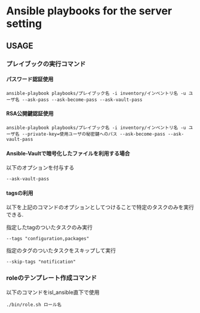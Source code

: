 # Ansible playbooks for the server setting

## USAGE

### プレイブックの実行コマンド

#### パスワード認証使用
```
ansible-playbook playbooks/プレイブック名 -i inventory/インベントリ名 -u ユーザ名 --ask-pass --ask-become-pass --ask-vault-pass
```

#### RSA公開鍵認証使用

```
ansible-playbook playbooks/プレイブック名 -i inventory/インベントリ名 -u ユーザ名 --private-key=使用ユーザの秘密鍵へのパス --ask-become-pass --ask-vault-pass
```

#### Ansible-Vaultで暗号化したファイルを利用する場合
以下のオプションを付与する
```
--ask-vault-pass
```

#### tagsの利用

以下を上記のコマンドのオプションとしてつけることで特定のタスクのみを実行できる.

指定したtagのついたタスクのみ実行
```
--tags "configuration,packages"
```

指定のタグのついたタスクをスキップして実行
```
--skip-tags "notification"
```

### roleのテンプレート作成コマンド

以下のコマンドをisl_ansible直下で使用

```
./bin/role.sh ロール名
```
